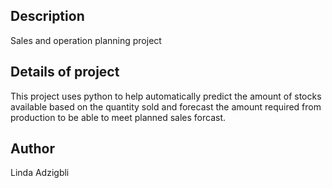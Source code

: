 ## Description

Sales and operation planning project

## Details of project

This project uses python to help automatically predict the amount of stocks available based on the quantity sold and forecast the amount required from production to be able to meet planned sales forcast. 

## Author

Linda Adzigbli
